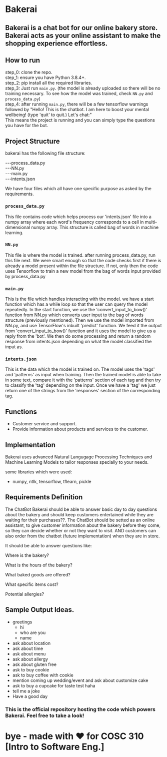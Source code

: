 # Bakerai

## Bakerai is a chat bot for our online bakery store. Bakerai acts as your online assistant to make the shopping experience effortless.

## How to run

step_0: clone the repo.  
step_1: ensure you have Python 3.8.4+.    
step_2: pip install all the required libraries.   
step_3: Just run `main.py`. (the model is already uploaded so there will be no training necessary. To see how the model was trained, check `NN.py` and `process_data.py`)  
step_4: after running `main.py`, there will be a few tensorflow warnings followed by
"Hello! This is the chatbot. I am here to boost your mental wellbeing! (type 'quit' to quit.) Let's chat:"  
This means the project is running and you can simply type the questions you have for the bot.     



## Project Structure 

bakerai has the following file structure:   

  ---process_data.py  
  ---NN.py  
  ---main.py   
  ---intents.json  

 We have four files which all have one specific purpose as asked by the requirements. 


 ### `process_data.py` 

This file contains code which helps process our 'intents.json' file into a numpy array where each word's frequency corresponds to a cell in multi-dimensional numpy array. This structure is called bag of words in machine learning. 

### `NN.py` 

This file is where the model is trained. after running process_data.py, run this file next. 
We were smart enough so that the code checks first if there is already a model present within the file structure. If not, only then the code uses Tensorflow to train a new model from the bag of words input provided by process_data.py 


### `main.py` 

This is the file which handles interacting with the model. we have a start function which has a while loop so that the user can query the model repeatedly. In the start function, we use the 'convert_input_to_bow()' function from NN.py which converts user input to the bag of words structure (previously mentioned). Then we use the model imported from NN.py, and use TensorFlow's inbuilt 'predict' function. We feed it the output from 'convert_input_to_bow()' function and it uses the model to give us a reply from the 'bot'. 
We then do some processing and return a random response from intents.json depending on what the model classified the input as. 

### `intents.json` 

This is the data which the model is trained on. The model uses the 'tags' and 'patterns' as input when training. Then the trained model is able to take in some text, compare it with the 'patterns' section of each tag and then try to classify the 'tag' depending on the input. Once we have a 'tag' we just return one of the strings from the 'responses' section of the corresponding tag.  


## Functions
- Customer service and support.
- Provide information about products and services to the customer.

## Implementation

Bakerai uses advanced Natural Langugage Processing Techniques and Machine Learning Models to tailor responses specially to your needs.

some libraries which were used:   

- numpy, ntlk, tensorflow, tflearn, pickle 

## Requirements Definition

The ChatBot Bakerai should be able to answer basic day to day questions about the bakery and should keep customers entertained while they are waiting for their purchases??.
The ChatBot should be setted as an online assistant, to give customer information about the bakery before they come, so they can decide whether or not they want to visit.
AND customers can also order from the chatbot (future implementation) when they are in store.

It should be able to answer questions like:

Where is the bakery?

What is the hours of the bakery?

What baked goods are offered?

What specific items cost?

Potential allergies?

##  Sample Output Ideas.

- greetings
  - hi
  - who are you
  - name
- ask about location
- ask about time
- ask about menu
- ask about allergy
- ask about gluten free
- ask to buy cookie
- ask to buy coffee with cookie
- mention coming up wedding/event and ask about customize cake
- ask to buy a cupcake for taste test haha
- tell me a joke
- Have a good day
### This is the official repository hosting the code which powers Bakerai. Feel free to take a look!

# bye - made with ♥ for COSC 310 [Intro to Software Eng.]
